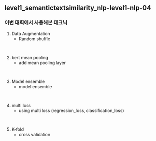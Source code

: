 ## **level1_semantictextsimilarity_nlp-level1-nlp-04**

### **이번 대회에서 사용해본 테크닉**

1. Data Augmentation
   - Random shuffle

<br>

2. bert mean pooling
   - add mean pooling layer

<br>

3. Model ensemble
   - model ensemble

<br>

4. multi loss
   - using multi loss (regression_loss, classification_loss)

<br>

5. K-fold
   - cross validation
